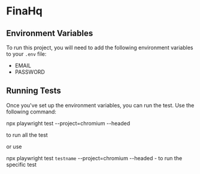 # FinaHq

## Environment Variables

To run this project, you will need to add the following environment variables to your `.env` file:

- EMAIL
- PASSWORD





## Running Tests

Once you've set up the environment variables, you can run the test. Use the following command:

 npx playwright test --project=chromium --headed

to run all the test 

or use

npx playwright test `testname` --project=chromium --headed - to run the specific test

